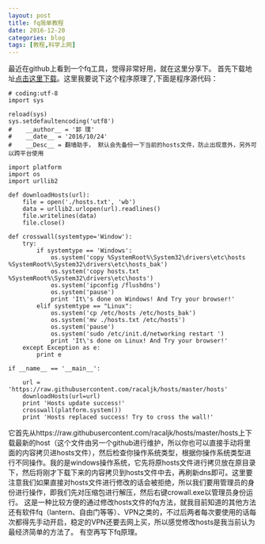 ```yaml
---
layout: post
title: fq简单教程
date: 2016-12-20
categories: blog
tags: [教程,科学上网]
---
```



最近在github上看到一个fq工具，觉得非常好用，就在这里分享下。
首先下载地址[点击这里下载](https://github.com/guoruibiao/crosswall/raw/master/res/crowall.rar)。这里我要说下这个程序原理了,下面是程序源代码：

```
# coding:utf-8
import sys

reload(sys)
sys.setdefaultencoding('utf8')
#    __author__ = '郭 璞'
#    __date__ = '2016/10/24'
#    __Desc__ = 翻墙助手， 默认会先备份一下当前的hosts文件，防止出现意外，另外可以跨平台使用

import platform
import os
import urllib2

def downloadHosts(url):
    file = open('./hosts.txt', 'wb')
    data = urllib2.urlopen(url).readlines()
    file.writelines(data)
    file.close()

def crosswall(systemtype='Window'):
    try:
        if systemtype == 'Windows':
            os.system('copy %SystemRoot%\System32\drivers\etc\hosts  %SystemRoot%\System32\drivers\etc\hosts_bak')
            os.system('copy hosts.txt %SystemRoot%\System32\drivers\etc\hosts')
            os.system('ipconfig /flushdns')
            os.system('pause')
            print 'It\'s done on Windows! And Try your browser!'
        elif systemtype == "Linux":
            os.system('cp /etc/hosts /etc/hosts_bak')
            os.system('mv ./hosts.txt /etc/hosts')
            os.system('pause')
            os.system('sudo /etc/init.d/networking restart ')
            print 'It\'s done on Linux! And Try your browser!'
    except Exception as e:
        print e

if __name__ == '__main__':

    url = 'https://raw.githubusercontent.com/racaljk/hosts/master/hosts'
    downloadHosts(url=url)
    print 'Hosts update success!'
    crosswall(platform.system())
    print 'Hosts replaced success! Try to cross the wall!'
```

它首先从https://raw.githubusercontent.com/racaljk/hosts/master/hosts上下载最新的host（这个文件由另一个github进行维护，所以你也可以直接手动将里面的内容拷贝进hosts文件），然后检查你操作系统类型，根据你操作系统类型进行不同操作。我的是windows操作系统，它先将原hosts文件进行拷贝放在原目录下，然后将刚才下载下来的内容拷贝到hosts文件中去，再刷新dns即可。这里要注意我们如果直接对hosts文件进行修改的话会被拒绝，所以我们要用管理员的身份进行操作，即我们先对压缩包进行解压，然后右键crowall.exe以管理员身份运行。
这是一种比较方便的通过修改hosts文件的fq方法，就我目前知道的其他方法还有软件fq（lantern、自由门等等）、VPN之类的，不过后两者每次要使用的话每次都得先手动开启，稳定的VPN还要去网上买，所以感觉修改hosts是我当前认为最经济简单的方法了。
有空再写下fq原理。

